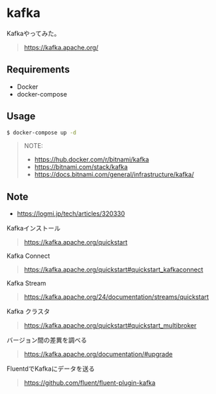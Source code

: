 # kafka

Kafkaやってみた。
> https://kafka.apache.org/

## Requirements

- Docker
- docker-compose

## Usage

```sh
$ docker-compose up -d
```

> NOTE:
> - https://hub.docker.com/r/bitnami/kafka
> - https://bitnami.com/stack/kafka
> - https://docs.bitnami.com/general/infrastructure/kafka/

## Note

- https://logmi.jp/tech/articles/320330

Kafkaインストール
> https://kafka.apache.org/quickstart

Kafka Connect
> https://kafka.apache.org/quickstart#quickstart_kafkaconnect

Kafka Stream
> https://kafka.apache.org/24/documentation/streams/quickstart

Kafka クラスタ
> https://kafka.apache.org/quickstart#quickstart_multibroker

バージョン間の差異を調べる
> https://kafka.apache.org/documentation/#upgrade

FluentdでKafkaにデータを送る
> https://github.com/fluent/fluent-plugin-kafka
